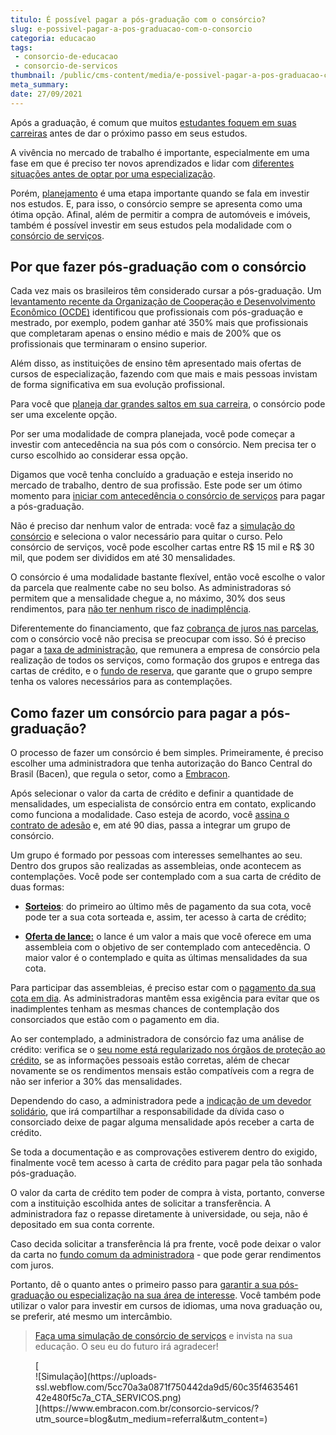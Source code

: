 ```yaml
---
titulo: É possível pagar a pós-graduação com o consórcio?
slug: e-possivel-pagar-a-pos-graduacao-com-o-consorcio
categoria: educacao
tags:
 - consorcio-de-educacao
 - consorcio-de-servicos
thumbnail: /public/cms-content/media/e-possivel-pagar-a-pos-graduacao-com-o-consorcio.jpg
meta_summary: 
date: 27/09/2021
---
```

Após a graduação, é comum que muitos [estudantes foquem em suas carreiras](https://www.embracon.com.br/blog/quais-carreiras-estarao-em-alta-nos-proximos-anos-descubra-aqui) antes de dar o próximo passo em seus estudos.

A vivência no mercado de trabalho é importante, especialmente em uma fase em que é preciso ter novos aprendizados e lidar com [diferentes situações antes de optar por uma especialização](https://www.embracon.com.br/blog/pensando-em-fazer-uma-pos-graduacao-aqui-estao-5-motivos-para-incentiva-lo).

Porém, [planejamento](https://www.embracon.com.br/blog/planejamento-financeiro-um-guia-para-as-financas-nao-sairem-de-controle) é uma etapa importante quando se fala em investir nos estudos. E, para isso, o consórcio sempre se apresenta como uma ótima opção. Afinal, além de permitir a compra de automóveis e imóveis, também é possível investir em seus estudos pela modalidade com o [consórcio de serviços](https://www.embracon.com.br/blog/conheca-os-principais-consorcios-de-servicos-embracon).

Por que fazer pós-graduação com o consórcio 
--------------------------------------------

Cada vez mais os brasileiros têm considerado cursar a pós-graduação. Um [levantamento recente da Organização de Cooperação e Desenvolvimento Econômico (OCDE)](https://exame.com/brasil/no-brasil-faculdade-dobra-salario-por-que-isso-e-ruim/) identificou que profissionais com pós-graduação e mestrado, por exemplo, podem ganhar até 350% mais que profissionais que completaram apenas o ensino médio e mais de 200% que os profissionais que terminaram o ensino superior.

Além disso, as instituições de ensino têm apresentado mais ofertas de cursos de especialização, fazendo com que mais e mais pessoas invistam de forma significativa em sua evolução profissional.

Para você que [planeja dar grandes saltos em sua carreira](https://www.embracon.com.br/blog/educacao-gasto-ou-investimento), o consórcio pode ser uma excelente opção.

Por ser uma modalidade de compra planejada, você pode começar a investir com antecedência na sua pós com o consórcio. Nem precisa ter o curso escolhido ao considerar essa opção.

Digamos que você tenha concluído a graduação e esteja inserido no mercado de trabalho, dentro de sua profissão. Este pode ser um ótimo momento para [iniciar com antecedência o consórcio de serviços](https://www.embracon.com.br/blog/consorcio-embracon-para-pagar-faculdade) para pagar a pós-graduação.

Não é preciso dar nenhum valor de entrada: você faz a [simulação do consórcio](https://www.embracon.com.br/blog/simulacao-de-consorcio) e seleciona o valor necessário para quitar o curso. Pelo consórcio de serviços, você pode escolher cartas entre R$ 15 mil e R$ 30 mil, que podem ser divididos em até 30 mensalidades.

O consórcio é uma modalidade bastante flexível, então você escolhe o valor da parcela que realmente cabe no seu bolso. As administradoras só permitem que a mensalidade chegue a, no máximo, 30% dos seus rendimentos, para [não ter nenhum risco de inadimplência](https://www.embracon.com.br/blog/nao-consigo-pagar-meu-consorcio-e-agora).

Diferentemente do financiamento, que faz [cobrança de juros nas parcelas](https://www.embracon.com.br/blog/entenda-quais-sao-as-6-maiores-desvantagens-do-financiamento), com o consórcio você não precisa se preocupar com isso. Só é preciso pagar a [taxa de administração](https://www.embracon.com.br/blog/como-funciona-a-taxa-de-administracao-de-um-consorcio), que remunera a empresa de consórcio pela realização de todos os serviços, como formação dos grupos e entrega das cartas de crédito, e o [fundo de reserva](https://www.embracon.com.br/blog/entenda-como-funciona-a-devolucao-do-fundo-de-reserva), que garante que o grupo sempre tenha os valores necessários para as contemplações.

Como fazer um consórcio para pagar a pós-graduação? 
----------------------------------------------------

O processo de fazer um consórcio é bem simples. Primeiramente, é preciso escolher uma administradora que tenha autorização do Banco Central do Brasil (Bacen), que regula o setor, como a [Embracon](https://www.embracon.com.br/).

Após selecionar o valor da carta de crédito e definir a quantidade de mensalidades, um especialista de consórcio entra em contato, explicando como funciona a modalidade. Caso esteja de acordo, você [assina o contrato de adesão](https://www.embracon.com.br/blog/saiba-o-que-avaliar-antes-de-assinar-um-contrato-de-consorcio) e, em até 90 dias, passa a integrar um grupo de consórcio.

Um grupo é formado por pessoas com interesses semelhantes ao seu. Dentro dos grupos são realizadas as assembleias, onde acontecem as contemplações. Você pode ser contemplado com a sua carta de crédito de duas formas:

- [**Sorteios**](https://www.embracon.com.br/conhecaoconsorcio/como-sao-realizados-os-sorteios-nas-assembleias): do primeiro ao último mês de pagamento da sua cota, você pode ter a sua cota sorteada e, assim, ter acesso à carta de crédito;

- [**Oferta de lance:**](https://www.embracon.com.br/blog/como-funcionam-os-tipos-de-lances-no-consorcio) o lance é um valor a mais que você oferece em uma assembleia com o objetivo de ser contemplado com antecedência. O maior valor é o contemplado e quita as últimas mensalidades da sua cota.

Para participar das assembleias, é preciso estar com o [pagamento da sua cota em dia](https://www.embracon.com.br/blog/como-e-feito-o-pagamento-da-parcela-do-consorcio). As administradoras mantêm essa exigência para evitar que os inadimplentes tenham as mesmas chances de contemplação dos consorciados que estão com o pagamento em dia.

Ao ser contemplado, a administradora de consórcio faz uma análise de crédito: verifica se o [seu nome está regularizado nos órgãos de proteção ao crédito](https://www.embracon.com.br/blog/saiba-o-que-fazer-para-limpar-o-nome), se as informações pessoais estão corretas, além de checar novamente se os rendimentos mensais estão compatíveis com a regra de não ser inferior a 30% das mensalidades.

Dependendo do caso, a administradora pede a [indicação de um devedor solidário](https://www.embracon.com.br/blog/o-que-e-o-devedor-solidario-e-como-ele-te-ajuda), que irá compartilhar a responsabilidade da dívida caso o consorciado deixe de pagar alguma mensalidade após receber a carta de crédito.

Se toda a documentação e as comprovações estiverem dentro do exigido, finalmente você tem acesso à carta de crédito para pagar pela tão sonhada pós-graduação.

O valor da carta de crédito tem poder de compra à vista, portanto, converse com a instituição escolhida antes de solicitar a transferência. A administradora faz o repasse diretamente à universidade, ou seja, não é depositado em sua conta corrente.

Caso decida solicitar a transferência lá pra frente, você pode deixar o valor da carta no [fundo comum da administradora](https://www.embracon.com.br/conhecaoconsorcio/o-que-e-o-fundo-de-aquisicao-ou-fundo-comum-do-consorcio) - que pode gerar rendimentos com juros.

Portanto, dê o quanto antes o primeiro passo para [garantir a sua pós-graduação ou especialização na sua área de interesse](https://www.embracon.com.br/blog/como-um-mba-executivo-pode-alavancar-a-sua-carreira). Você também pode utilizar o valor para investir em cursos de idiomas, uma nova graduação ou, se preferir, até mesmo um intercâmbio.

> [Faça uma simulação de consórcio de serviços](https://www.santander.com.br/creditos-e-financiamentos/para-veiculos-e-maquinas/consorcio-de-servicos) e invista na sua educação. O seu eu do futuro irá agradecer!

<figure class="w-richtext-figure-type-image w-richtext-align-center">[<div>![Simulação](https://uploads-ssl.webflow.com/5cc70a3a0871f750442da9d5/60c35f463546142e480f5c7a_CTA_SERVICOS.png)</div>](https://www.embracon.com.br/consorcio-servicos/?utm_source=blog&utm_medium=referral&utm_content=)</figure>
